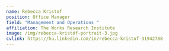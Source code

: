 ```yaml
---
name: Rebecca Kristof
position: Office Manager
field: "Management and Operations "
affiliation: The Works Research Institute
image: /img/rebecca-kristóf-portrait-3.jpg
cvlink: https://hu.linkedin.com/in/rebecca-kristof-31942788
---
```

